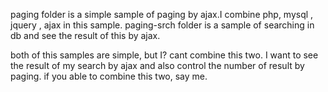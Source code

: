 paging folder is a simple sample of paging by ajax.I combine php, mysql , jquery , ajax in this sample.
paging-srch folder is a sample of searching in db and see the result of this by ajax.

both of this samples are simple, but I? cant combine this two. I want to see the result of my search by ajax and also control the number of result by paging.
if you able to combine this two, say me.